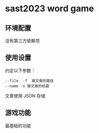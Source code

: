 # sast2023 word game

## 环境配置

没有第三方依赖项

## 使用设置

约定以下参数：

```
--file  -f  接文章的路径
--name -n 接文章的标题
```

文章使用 JSON 存储



## 游戏功能

最基础的功能
